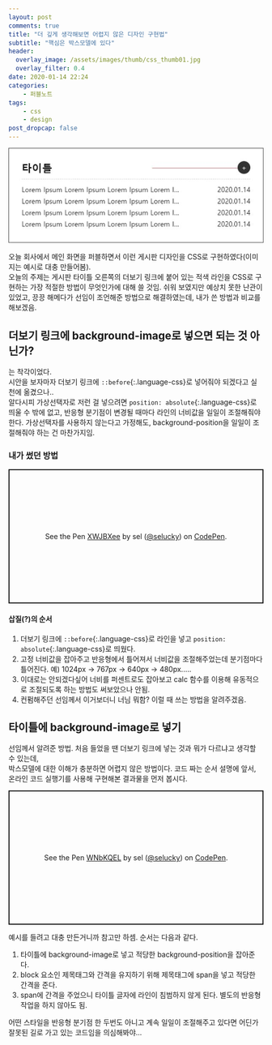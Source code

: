 ```yaml
---
layout: post
comments: true
title: "더 깊게 생각해보면 어렵지 않은 디자인 구현법"
subtitle: "핵심은 박스모델에 있다"
header:
  overlay_image: /assets/images/thumb/css_thumb01.jpg
  overlay_filter: 0.4
date: 2020-01-14 22:24
categories:
    - 퍼블노트
tags:
    - css
    - design
post_dropcap: false
---
```


![디자인 예시](/assets/images/post/css-line_img01.jpg)

오늘 회사에서 메인 화면을 퍼블하면서 이런 게시판 디자인을 CSS로 구현하였다(이미지는 예시로 대충 만들어봄).  
오늘의 주제는 게시판 타이틀 오른쪽의 더보기 링크에 붙어 있는 적색 라인을 CSS로 구현하는 가장 적절한 방법이 무엇인가에 대해 쓸 것임. 쉬워 보였지만 예상치 못한 난관이 있었고, 끙끙 해메다가 선임이 조언해준 방법으로 해결하였는데, 내가 쓴 방법과 비교를 해보겠음.

## 더보기 링크에 background-image로 넣으면 되는 것 아닌가?

는 착각이었다.  
시안을 보자마자 더보기 링크에 ```::before```{:.language-css}로 넣어줘야 되겠다고 실천에 옮겼으나..  
알다시피 가상선택자로 저런 걸 넣으려면 ```position: absolute```{:.language-css}로 띄울 수 밖에 없고, 반응형 분기점이 변경될 때마다 라인의 너비값을 일일이 조절해줘야 한다. 가상선택자를 사용하지 않는다고 가정해도, background-position을 일일이 조절해줘야 하는 건 마찬가지임.

### 내가 썼던 방법

<p class="codepen" data-height="265" data-theme-id="default" data-default-tab="css,result" data-user="selucky" data-slug-hash="XWJBXee" style="height: 265px; box-sizing: border-box; display: flex; align-items: center; justify-content: center; border: 2px solid; margin: 1em 0; padding: 1em;" data-pen-title="XWJBXee">
  <span>See the Pen <a href="https://codepen.io/selucky/pen/XWJBXee">
  XWJBXee</a> by sel (<a href="https://codepen.io/selucky">@selucky</a>)
  on <a href="https://codepen.io">CodePen</a>.</span>
</p>
<script async src="https://static.codepen.io/assets/embed/ei.js"></script>

#### 삽질(?)의 순서

1. 더보기 링크에 ```::before```{:.language-css}로 라인을 넣고 ```position: absolute```{:.language-css}로 띄웠다.
2. 고정 너비값을 잡아주고 반응형에서 틀어져서 너비값을 조절해주었는데 분기점마다 틀어진다. 예) 1024px &rarr; 767px &rarr; 640px &rarr; 480px.....
3. 이대로는 안되겠다싶어 너비를 퍼센트로도 잡아보고 calc 함수를 이용해 유동적으로 조절되도록 하는 방법도 써보았으나 안됨.
4. 컨펌해주던 선임께서 이거보더니 너님 뭐함? 이럴 때 쓰는 방법을 알려주겠음.

## 타이틀에 background-image로 넣기

선임께서 알려준 방법. 처음 들었을 땐 더보기 링크에 넣는 것과 뭐가 다르냐고 생각할 수 있는데,  
박스모델에 대한 이해가 충분하면 어렵지 않은 방법이다. 코드 짜는 순서 설명에 앞서, 온라인 코드 실행기를 사용해 구현해본 결과물을 먼저 봅시다.

<p class="codepen" data-height="265" data-theme-id="default" data-default-tab="css,result" data-user="selucky" data-slug-hash="WNbKQEL" style="height: 265px; box-sizing: border-box; display: flex; align-items: center; justify-content: center; border: 2px solid; margin: 1em 0; padding: 1em;" data-pen-title="WNbKQEL">
  <span>See the Pen <a href="https://codepen.io/selucky/pen/WNbKQEL">
  WNbKQEL</a> by sel (<a href="https://codepen.io/selucky">@selucky</a>)
  on <a href="https://codepen.io">CodePen</a>.</span>
</p>
<script async src="https://static.codepen.io/assets/embed/ei.js"></script>

예시를 들려고 대충 만든거니까 참고만 하셈. 순서는 다음과 같다.

1. 타이틀에 background-image로 넣고 적당한 background-position을 잡아준다.
2. block 요소인 제목태그와 간격을 유지하기 위해 제목태그에 span을 넣고 적당한 간격을 준다.
3. span에 간격을 주었으니 타이틀 글자에 라인이 침범하지 않게 된다. 별도의 반응형 작업을 하지 않아도 됨.

어떤 스타일을 반응형 분기점 한 두번도 아니고 계속 일일이 조절해주고 있다면 어딘가 잘못된 길로 가고 있는 코드임을 의심해봐야...